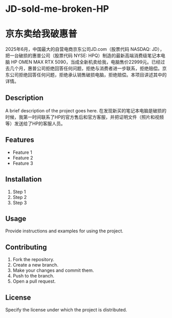 # **JD-sold-me-broken-HP**
# **京东卖给我破惠普**
2025年6月，中国最大的自营电商京东公司JD.com（股票代码 NASDAQ: JD），把一台破损的惠普公司（股票代码 NYSE: HPQ）制造的最新高端消费级笔记本电脑 HP OMEN MAX RTX 5090，当成全新机卖给我，电脑售价22999元。已经过去几个月，惠普公司拒绝回答任何问题，拒绝与消费者进一步联系，拒绝赔偿。京东公司拒绝回答任何问题，拒绝承认销售破损电脑，拒绝赔偿。本项目讲述其中的详情。

## Description
A brief description of the project goes here.
在发现新买的笔记本电脑是破损的时候，我第一时间联系了HP的官方售后和官方客服，并把证明文件（照片和视频等）发送给了HP的客服人员。

## Features
- Feature 1
- Feature 2
- Feature 3

## Installation
1. Step 1
2. Step 2
3. Step 3

## Usage
Provide instructions and examples for using the project.

## Contributing
1. Fork the repository.
2. Create a new branch.
3. Make your changes and commit them.
4. Push to the branch.
5. Open a pull request.

## License
Specify the license under which the project is distributed.

